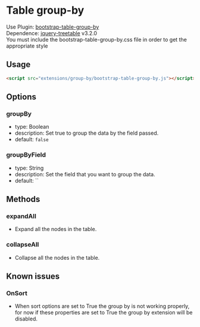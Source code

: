 # Table group-by

Use Plugin: [bootstrap-table-group-by](https://github.com/djhvscf/bootstrap-table-group-by) </br>
Dependence: [jquery-treetable](https://github.com/ludo/jquery-treetable/) v3.2.0 </br>
You must include the bootstrap-table-group-by.css file in order to get the appropriate style

## Usage

```html
<script src="extensions/group-by/bootstrap-table-group-by.js"></script>
```

## Options

### groupBy

* type: Boolean
* description: Set true to group the data by the field passed.
* default: `false`

### groupByField

* type: String
* description: Set the field that you want to group the data.
* default: ``

## Methods

### expandAll

* Expand all the nodes in the table.

### collapseAll

* Collapse all the nodes in the table.

## Known issues

### OnSort

* When sort options are set to True the group by is not working properly, for now if these properties are set to True the group by extension will be disabled.